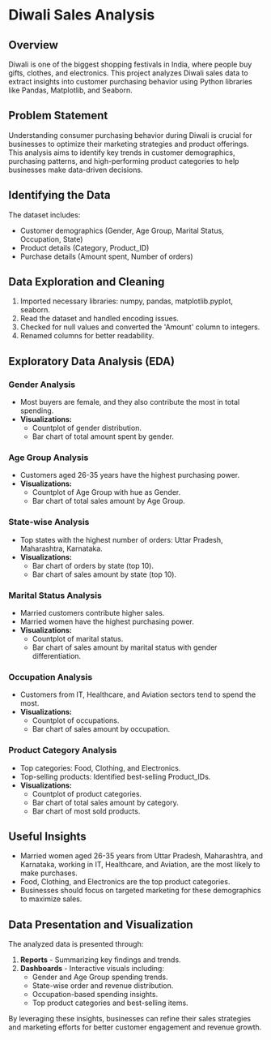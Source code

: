 # Diwali Sales Analysis

## Overview
Diwali is one of the biggest shopping festivals in India, where people buy gifts, clothes, and electronics. This project analyzes Diwali sales data to extract insights into customer purchasing behavior using Python libraries like Pandas, Matplotlib, and Seaborn.

## Problem Statement
Understanding consumer purchasing behavior during Diwali is crucial for businesses to optimize their marketing strategies and product offerings. This analysis aims to identify key trends in customer demographics, purchasing patterns, and high-performing product categories to help businesses make data-driven decisions.

## Identifying the Data
The dataset includes:
- Customer demographics (Gender, Age Group, Marital Status, Occupation, State)
- Product details (Category, Product_ID)
- Purchase details (Amount spent, Number of orders)

## Data Exploration and Cleaning
1. Imported necessary libraries: numpy, pandas, matplotlib.pyplot, seaborn.
2. Read the dataset and handled encoding issues.
3. Checked for null values and converted the 'Amount' column to integers.
4. Renamed columns for better readability.

## Exploratory Data Analysis (EDA)

### Gender Analysis
- Most buyers are female, and they also contribute the most in total spending.
- **Visualizations:**
  - Countplot of gender distribution.
  - Bar chart of total amount spent by gender.

### Age Group Analysis
- Customers aged 26-35 years have the highest purchasing power.
- **Visualizations:**
  - Countplot of Age Group with hue as Gender.
  - Bar chart of total sales amount by Age Group.

### State-wise Analysis
- Top states with the highest number of orders: Uttar Pradesh, Maharashtra, Karnataka.
- **Visualizations:**
  - Bar chart of orders by state (top 10).
  - Bar chart of sales amount by state (top 10).

### Marital Status Analysis
- Married customers contribute higher sales.
- Married women have the highest purchasing power.
- **Visualizations:**
  - Countplot of marital status.
  - Bar chart of sales amount by marital status with gender differentiation.

### Occupation Analysis
- Customers from IT, Healthcare, and Aviation sectors tend to spend the most.
- **Visualizations:**
  - Countplot of occupations.
  - Bar chart of sales amount by occupation.

### Product Category Analysis
- Top categories: Food, Clothing, and Electronics.
- Top-selling products: Identified best-selling Product_IDs.
- **Visualizations:**
  - Countplot of product categories.
  - Bar chart of total sales amount by category.
  - Bar chart of most sold products.

## Useful Insights
- Married women aged 26-35 years from Uttar Pradesh, Maharashtra, and Karnataka, working in IT, Healthcare, and Aviation, are the most likely to make purchases.
- Food, Clothing, and Electronics are the top product categories.
- Businesses should focus on targeted marketing for these demographics to maximize sales.

## Data Presentation and Visualization
The analyzed data is presented through:
1. **Reports** - Summarizing key findings and trends.
2. **Dashboards** - Interactive visuals including:
   - Gender and Age Group spending trends.
   - State-wise order and revenue distribution.
   - Occupation-based spending insights.
   - Top product categories and best-selling items.

By leveraging these insights, businesses can refine their sales strategies and marketing efforts for better customer engagement and revenue growth.


